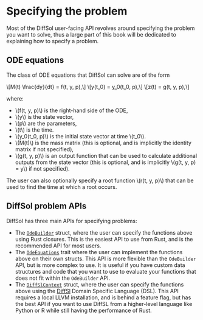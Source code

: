 # Specifying the problem

Most of the DiffSol user-facing API revolves around specifying the problem you want to solve, thus a large part of this book will be dedicated to explaining how to specify a problem. 

## ODE equations

The class of ODE equations that DiffSol can solve are of the form

\\[M(t) \frac{dy}{dt} = f(t, y, p),\\]
\\[y(t_0) = y_0(t_0, p),\\]
\\[z(t) = g(t, y, p),\\]

where:
- \\(f(t, y, p)\\) is the right-hand side of the ODE, 
- \\(y\\) is the state vector, 
- \\(p\\) are the parameters, 
- \\(t\\) is the time.
- \\(y_0(t_0, p)\\) is the initial state vector at time \\(t_0\\). 
- \\(M(t)\\) is the mass matrix (this is optional, and is implicitly the identity matrix if not specified),
- \\(g(t, y, p)\\) is an output function that can be used to calculate additional outputs from the state vector (this is optional, and is implicitly \\(g(t, y, p) = y\\) if not specified).

The user can also optionally specify a root function \\(r(t, y, p)\\) that can be used to find the time at which a root occurs.

## DiffSol problem APIs

DiffSol has three main APIs for specifying problems:
- The [`OdeBuilder`](https://docs.rs/diffsol/latest/diffsol/ode_solver/builder/struct.OdeBuilder.html) struct, where the user can specify the functions above using Rust closures.
  This is the easiest API to use from Rust, and is the recommended API for most users.
- The [`OdeEquations`](https://docs.rs/diffsol/latest/diffsol/ode_solver/equations/trait.OdeEquations.html) trait 
  where the user can implement the functions above on their own structs.
  This API is more flexible than the `OdeBuilder` API, but is more complex to use. It is useful if you have custom data structures and code that you want to use to evaluate
  your functions that does not fit within the `OdeBuilder` API.
- The [`DiffSlContext`](https://docs.rs/diffsol/latest/diffsol/ode_solver/diffsl/struct.DiffSlContext.html) struct, where the user can specify the functions above using the [DiffSl](https://martinjrobins.github.io/diffsl/)
  Domain Specific Language (DSL). This API requires a local LLVM installation, and is behind a feature flag, but has the best API if you want to use DiffSL from a higher-level language like Python or R
  while still having the performance of Rust.



